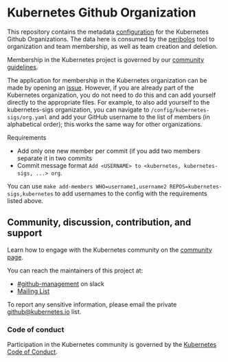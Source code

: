 # Kubernetes Github Organization

This repository contains the metadata [configuration](/config) for the Kubernetes Github
Organizations. The data here is consumed by the
[peribolos](https://docs.prow.k8s.io/docs/components/cli-tools/peribolos/)
tool to organization and team membership, as well as team creation and deletion.

Membership in the Kubernetes project is governed by our
[community guidelines](https://git.k8s.io/community/community-membership.md).

The application for membership in the Kubernetes organization can be made by opening an [issue](https://github.com/kubernetes/org/issues/new?assignees=&labels=area%2Fgithub-membership&template=membership.yml&title=REQUEST%3A+New+membership+for+%3Cyour-GH-handle%3E).
However, if you are already part of the Kubernetes organization, you do not need to do this and can add yourself directly to the appropriate files.
For example, to also add yourself to the kubernetes-sigs organization, you can navigate to `/config/kubernetes-sigs/org.yaml` and add your GitHub username to the list of members (in alphabetical order); this works the same way for other organizations.

Requirements

* Add only one new member per commit (if you add two members separate it in two commits
* Commit message format `Add <USERNAME> to <kubernetes, kubernetes-sigs, ...> org`. 

You can use `make add-members WHO=username1,username2 REPOS=kubernetes-sigs,kubernetes` to add usernames
to the config with the requirements listed above.

## Community, discussion, contribution, and support

Learn how to engage with the Kubernetes community on the
[community page](http://kubernetes.io/community/).

You can reach the maintainers of this project at:

- [#github-management](https://kubernetes.slack.com/messages/github-management) on slack
- [Mailing List](https://groups.google.com/forum/#!forum/kubernetes-sig-contribex)

To report any sensitive information, please email the private github@kubernetes.io list.

### Code of conduct

Participation in the Kubernetes community is governed by the
[Kubernetes Code of Conduct](code-of-conduct.md).
